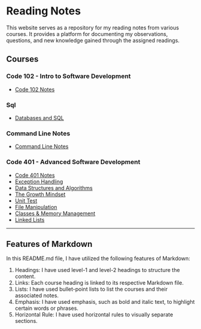 # Reading Notes

This website serves as a repository for my reading notes from various courses. It provides a platform for documenting my observations, questions, and new knowledge gained through the assigned readings.

## Courses

### Code 102 - Intro to Software Development

- [Code 102 Notes](code-102.md)
  
### Sql

- [Databases and SQL](databases-and-SQL.md)

### Command Line Notes

- [Command Line Notes](command_line_notes.md)

### Code 401 - Advanced Software Development
- [Code 401 Notes](code-401.md)
- [Exception Handling](Exception%20Handling.md)
- [Data Structures and Algorithms](Data%20Structures%20and%20Algorithms.md)
- [The Growth Mindset](The%20Growth%20Mindset.md)
- [Unit Test](Unit%20Test.md)
- [File Manipulation](File%20Manipulation.md)
- [Classes & Memory Management](Classes%20&%20Memory%20Management.md)
- [Linked Lists](Linked%20Lists.md)

---

## Features of Markdown

In this README.md file, I have utilized the following features of Markdown:

1. Headings: I have used level-1 and level-2 headings to structure the content.
2. Links: Each course heading is linked to its respective Markdown file.
3. Lists: I have used bullet-point lists to list the courses and their associated notes.
4. Emphasis: I have used emphasis, such as bold and italic text, to highlight certain words or phrases.
5. Horizontal Rule: I have used horizontal rules to visually separate sections.


